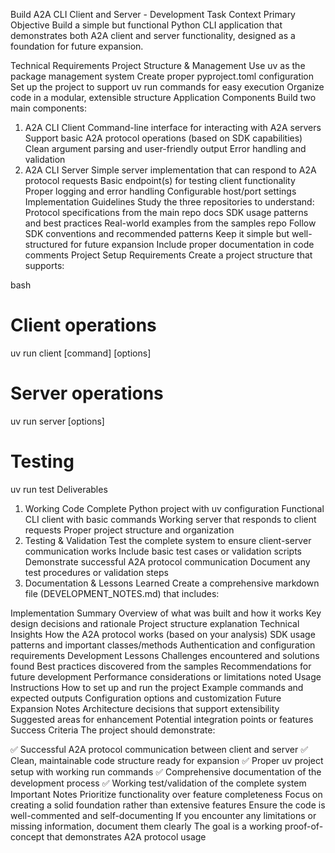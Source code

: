 Build A2A CLI Client and Server - Development Task
Context
Primary Objective
Build a simple but functional Python CLI application that demonstrates both A2A client and server functionality, designed as a foundation for future expansion.

Technical Requirements
Project Structure & Management
Use uv as the package management system
Create proper pyproject.toml configuration
Set up the project to support uv run commands for easy execution
Organize code in a modular, extensible structure
Application Components
Build two main components:

1. A2A CLI Client
Command-line interface for interacting with A2A servers
Support basic A2A protocol operations (based on SDK capabilities)
Clean argument parsing and user-friendly output
Error handling and validation
2. A2A CLI Server
Simple server implementation that can respond to A2A protocol requests
Basic endpoint(s) for testing client functionality
Proper logging and error handling
Configurable host/port settings
Implementation Guidelines
Study the three repositories to understand:
Protocol specifications from the main repo docs
SDK usage patterns and best practices
Real-world examples from the samples repo
Follow SDK conventions and recommended patterns
Keep it simple but well-structured for future expansion
Include proper documentation in code comments
Project Setup Requirements
Create a project structure that supports:

bash
# Client operations
uv run client [command] [options]

# Server operations  
uv run server [options]

# Testing
uv run test
Deliverables
1. Working Code
Complete Python project with uv configuration
Functional CLI client with basic commands
Working server that responds to client requests
Proper project structure and organization
2. Testing & Validation
Test the complete system to ensure client-server communication works
Include basic test cases or validation scripts
Demonstrate successful A2A protocol communication
Document any test procedures or validation steps
3. Documentation & Lessons Learned
Create a comprehensive markdown file (DEVELOPMENT_NOTES.md) that includes:

Implementation Summary
Overview of what was built and how it works
Key design decisions and rationale
Project structure explanation
Technical Insights
How the A2A protocol works (based on your analysis)
SDK usage patterns and important classes/methods
Authentication and configuration requirements
Development Lessons
Challenges encountered and solutions found
Best practices discovered from the samples
Recommendations for future development
Performance considerations or limitations noted
Usage Instructions
How to set up and run the project
Example commands and expected outputs
Configuration options and customization
Future Expansion Notes
Architecture decisions that support extensibility
Suggested areas for enhancement
Potential integration points or features
Success Criteria
The project should demonstrate:

✅ Successful A2A protocol communication between client and server
✅ Clean, maintainable code structure ready for expansion
✅ Proper uv project setup with working run commands
✅ Comprehensive documentation of the development process
✅ Working test/validation of the complete system
Important Notes
Prioritize functionality over feature completeness
Focus on creating a solid foundation rather than extensive features
Ensure the code is well-commented and self-documenting
If you encounter any limitations or missing information, document them clearly
The goal is a working proof-of-concept that demonstrates A2A protocol usage

